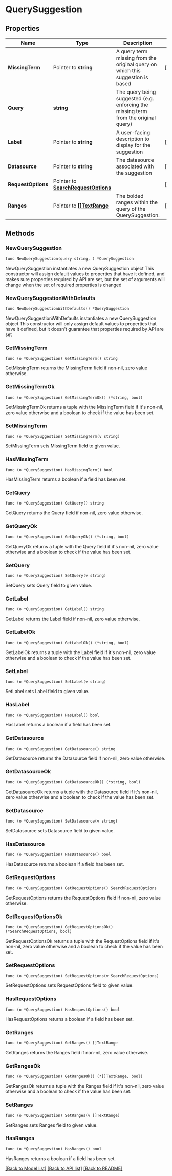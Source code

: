 # QuerySuggestion

## Properties

Name | Type | Description | Notes
------------ | ------------- | ------------- | -------------
**MissingTerm** | Pointer to **string** | A query term missing from the original query on which this suggestion is based | [optional] 
**Query** | **string** | The query being suggested (e.g. enforcing the missing term from the original query) | 
**Label** | Pointer to **string** | A user-facing description to display for the suggestion | [optional] 
**Datasource** | Pointer to **string** | The datasource associated with the suggestion | [optional] 
**RequestOptions** | Pointer to [**SearchRequestOptions**](SearchRequestOptions.md) |  | [optional] 
**Ranges** | Pointer to [**[]TextRange**](TextRange.md) | The bolded ranges within the query of the QuerySuggestion. | [optional] 

## Methods

### NewQuerySuggestion

`func NewQuerySuggestion(query string, ) *QuerySuggestion`

NewQuerySuggestion instantiates a new QuerySuggestion object
This constructor will assign default values to properties that have it defined,
and makes sure properties required by API are set, but the set of arguments
will change when the set of required properties is changed

### NewQuerySuggestionWithDefaults

`func NewQuerySuggestionWithDefaults() *QuerySuggestion`

NewQuerySuggestionWithDefaults instantiates a new QuerySuggestion object
This constructor will only assign default values to properties that have it defined,
but it doesn't guarantee that properties required by API are set

### GetMissingTerm

`func (o *QuerySuggestion) GetMissingTerm() string`

GetMissingTerm returns the MissingTerm field if non-nil, zero value otherwise.

### GetMissingTermOk

`func (o *QuerySuggestion) GetMissingTermOk() (*string, bool)`

GetMissingTermOk returns a tuple with the MissingTerm field if it's non-nil, zero value otherwise
and a boolean to check if the value has been set.

### SetMissingTerm

`func (o *QuerySuggestion) SetMissingTerm(v string)`

SetMissingTerm sets MissingTerm field to given value.

### HasMissingTerm

`func (o *QuerySuggestion) HasMissingTerm() bool`

HasMissingTerm returns a boolean if a field has been set.

### GetQuery

`func (o *QuerySuggestion) GetQuery() string`

GetQuery returns the Query field if non-nil, zero value otherwise.

### GetQueryOk

`func (o *QuerySuggestion) GetQueryOk() (*string, bool)`

GetQueryOk returns a tuple with the Query field if it's non-nil, zero value otherwise
and a boolean to check if the value has been set.

### SetQuery

`func (o *QuerySuggestion) SetQuery(v string)`

SetQuery sets Query field to given value.


### GetLabel

`func (o *QuerySuggestion) GetLabel() string`

GetLabel returns the Label field if non-nil, zero value otherwise.

### GetLabelOk

`func (o *QuerySuggestion) GetLabelOk() (*string, bool)`

GetLabelOk returns a tuple with the Label field if it's non-nil, zero value otherwise
and a boolean to check if the value has been set.

### SetLabel

`func (o *QuerySuggestion) SetLabel(v string)`

SetLabel sets Label field to given value.

### HasLabel

`func (o *QuerySuggestion) HasLabel() bool`

HasLabel returns a boolean if a field has been set.

### GetDatasource

`func (o *QuerySuggestion) GetDatasource() string`

GetDatasource returns the Datasource field if non-nil, zero value otherwise.

### GetDatasourceOk

`func (o *QuerySuggestion) GetDatasourceOk() (*string, bool)`

GetDatasourceOk returns a tuple with the Datasource field if it's non-nil, zero value otherwise
and a boolean to check if the value has been set.

### SetDatasource

`func (o *QuerySuggestion) SetDatasource(v string)`

SetDatasource sets Datasource field to given value.

### HasDatasource

`func (o *QuerySuggestion) HasDatasource() bool`

HasDatasource returns a boolean if a field has been set.

### GetRequestOptions

`func (o *QuerySuggestion) GetRequestOptions() SearchRequestOptions`

GetRequestOptions returns the RequestOptions field if non-nil, zero value otherwise.

### GetRequestOptionsOk

`func (o *QuerySuggestion) GetRequestOptionsOk() (*SearchRequestOptions, bool)`

GetRequestOptionsOk returns a tuple with the RequestOptions field if it's non-nil, zero value otherwise
and a boolean to check if the value has been set.

### SetRequestOptions

`func (o *QuerySuggestion) SetRequestOptions(v SearchRequestOptions)`

SetRequestOptions sets RequestOptions field to given value.

### HasRequestOptions

`func (o *QuerySuggestion) HasRequestOptions() bool`

HasRequestOptions returns a boolean if a field has been set.

### GetRanges

`func (o *QuerySuggestion) GetRanges() []TextRange`

GetRanges returns the Ranges field if non-nil, zero value otherwise.

### GetRangesOk

`func (o *QuerySuggestion) GetRangesOk() (*[]TextRange, bool)`

GetRangesOk returns a tuple with the Ranges field if it's non-nil, zero value otherwise
and a boolean to check if the value has been set.

### SetRanges

`func (o *QuerySuggestion) SetRanges(v []TextRange)`

SetRanges sets Ranges field to given value.

### HasRanges

`func (o *QuerySuggestion) HasRanges() bool`

HasRanges returns a boolean if a field has been set.


[[Back to Model list]](../README.md#documentation-for-models) [[Back to API list]](../README.md#documentation-for-api-endpoints) [[Back to README]](../README.md)


